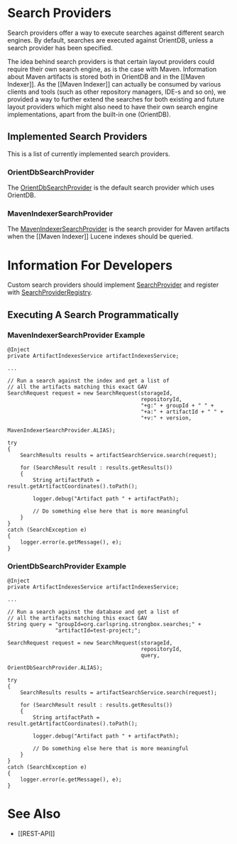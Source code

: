 # Search Providers

Search providers offer a way to execute searches against different search engines. By default, searches are executed against OrientDB, unless a search provider has been specified.

The idea behind search providers is that certain layout providers could require their own search engine, as is the case with Maven. Information about Maven artifacts is stored both in OrientDB and in the [[Maven Indexer]]. As the [[Maven Indexer]] can actually be consumed by various clients and tools (such as other repository managers, IDE-s and so on), we provided a way to further extend the searches for both existing and future layout providers which might also need to have their own search engine implementations, apart from the built-in one (OrientDB).

## Implemented Search Providers

This is a list of currently implemented search providers.

### OrientDbSearchProvider

The [OrientDbSearchProvider](https://github.com/strongbox/strongbox/blob/master/strongbox-storage/strongbox-storage-api/src/main/java/org/carlspring/strongbox/providers/search/OrientDbSearchProvider.java) is the default search provider which uses OrientDB.

### MavenIndexerSearchProvider

The [MavenIndexerSearchProvider](https://github.com/strongbox/strongbox/blob/master/strongbox-storage/strongbox-storage-layout-providers/strongbox-storage-maven-layout-provider/src/main/java/org/carlspring/strongbox/providers/search/MavenIndexerSearchProvider.java) is the search provider for Maven artifacts when the [[Maven Indexer]] Lucene indexes should be queried.

# Information For Developers

Custom search providers should implement [SearchProvider](https://github.com/strongbox/strongbox/blob/master/strongbox-storage/strongbox-storage-api/src/main/java/org/carlspring/strongbox/providers/search/SearchProvider.java) and register with [SearchProviderRegistry](https://github.com/strongbox/strongbox/blob/master/strongbox-storage/strongbox-storage-api/src/main/java/org/carlspring/strongbox/providers/search/SearchProviderRegistry.java).

## Executing A Search Programmatically

### MavenIndexerSearchProvider Example


    @Inject
    private ArtifactIndexesService artifactIndexesService;
    
    ...
    
    // Run a search against the index and get a list of
    // all the artifacts matching this exact GAV
    SearchRequest request = new SearchRequest(storageId,
                                              repositoryId,
                                              "+g:" + groupId + " " +
                                              "+a:" + artifactId + " " +
                                              "+v:" + version,
                                              MavenIndexerSearchProvider.ALIAS);

    try
    {
        SearchResults results = artifactSearchService.search(request);
        
        for (SearchResult result : results.getResults())
        {
            String artifactPath = result.getArtifactCoordinates().toPath();
              
            logger.debug("Artifact path " + artifactPath);
              
            // Do something else here that is more meaningful
        }
    }
    catch (SearchException e)
    {
        logger.error(e.getMessage(), e);
    }

### OrientDbSearchProvider Example

    @Inject
    private ArtifactIndexesService artifactIndexesService;
    
    ...
    
    // Run a search against the database and get a list of
    // all the artifacts matching this exact GAV
    String query = "groupId=org.carlspring.strongbox.searches;" +
                   "artifactId=test-project;";
    
    SearchRequest request = new SearchRequest(storageId,
                                              repositoryId,
                                              query,
                                              OrientDbSearchProvider.ALIAS);

    try
    {
        SearchResults results = artifactSearchService.search(request);
        
        for (SearchResult result : results.getResults())
        {
            String artifactPath = result.getArtifactCoordinates().toPath();
              
            logger.debug("Artifact path " + artifactPath);
              
            // Do something else here that is more meaningful
        }
    }
    catch (SearchException e)
    {
        logger.error(e.getMessage(), e);
    }

# See Also
* [[REST-API]]
